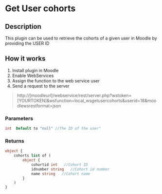 # Get User cohorts

## Description
This plugin can be used to retrieve the cohorts of a given user in Moodle by providing the USER ID

## How it works
1. Install plugin in Moodle
2. Enable WebServices
3. Assign the function to the web service user
4. Send a request to the server
> http://[moodleurl]/webservice/rest/server.php?wstoken=[YOURTOKEN]&wsfunction=local_wsgetusercohorts&userid=18&moodlewsrestformat=json

### Parameters
```php
int  Default to "null" //The ID of the user"
```
### Returns
```php
object {
    cohorts list of (
        object {
            cohortid int   //Cohort ID
            idnumber string   //Cohort id number
            name string   //Cohort name
        }
    )
}
```